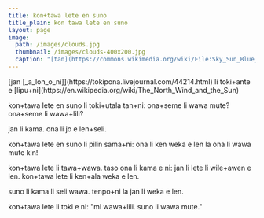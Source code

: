 ```yaml
---
title: kon+tawa lete en suno
title_plain: kon tawa lete en suno
layout: page
image:
  path: /images/clouds.jpg
  thumbnail: /images/clouds-400x200.jpg
  caption: "[tan](https://commons.wikimedia.org/wiki/File:Sky_Sun_Blue_Dark_Clouds_Rays_Weather.jpg)"
---
```


<p class="author" markdown="1">
[jan [_a_lon_o_ni]](https://tokipona.livejournal.com/44214.html) li toki+ante e [lipu+ni](https://en.wikipedia.org/wiki/The_North_Wind_and_the_Sun)
</p>

kon+tawa lete en suno li toki+utala tan+ni: ona+seme li wawa mute? ona+seme li wawa+lili?

jan li kama. ona li jo e len+seli.

kon+tawa lete en suno li pilin sama+ni: ona li ken weka e len la ona li wawa mute kin!

kon+tawa lete li tawa+wawa. taso ona li kama e ni: jan li lete li wile+awen e len. kon+tawa lete li ken+ala weka e len.

suno li kama li seli wawa. tenpo+ni la jan li weka e len.

kon+tawa lete li toki e ni: "mi wawa+lili. suno li wawa mute."

